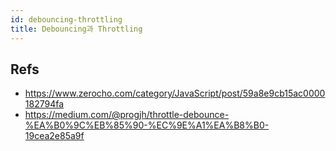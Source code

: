```yaml
---
id: debouncing-throttling
title: Debouncing과 Throttling
---
```


## Refs

- https://www.zerocho.com/category/JavaScript/post/59a8e9cb15ac0000182794fa
- https://medium.com/@progjh/throttle-debounce-%EA%B0%9C%EB%85%90-%EC%9E%A1%EA%B8%B0-19cea2e85a9f